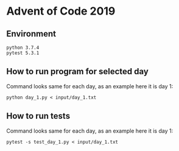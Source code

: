 # Advent of Code 2019

## Environment

```
python 3.7.4
pytest 5.3.1
```

## How to run program for selected day

Command looks same for each day, as an example here it is day 1:

```
python day_1.py < input/day_1.txt
```

## How to run tests

Command looks same for each day, as an example here it is day 1:

```
pytest -s test_day_1.py < input/day_1.txt
```
